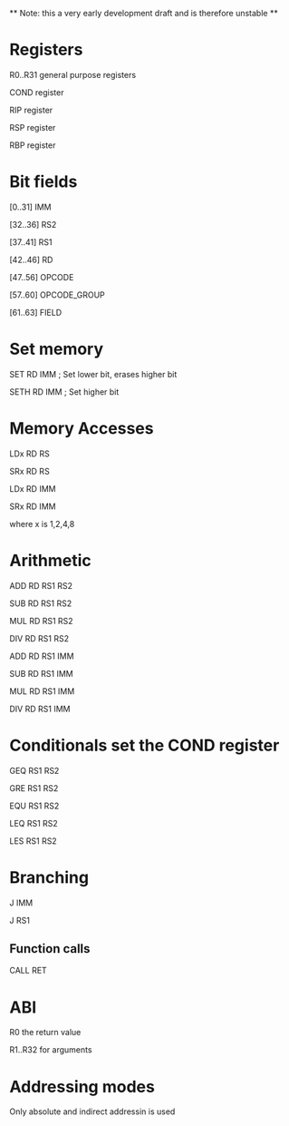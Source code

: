 ** Note: this a very early development draft and is therefore unstable **

# Registers
R0..R31 general purpose registers

COND register

RIP register

RSP register

RBP register


# Bit fields

[0..31] IMM

[32..36] RS2

[37..41] RS1

[42..46] RD

[47..56] OPCODE

[57..60] OPCODE_GROUP

[61..63] FIELD

# Set memory
SET RD IMM ; Set lower bit, erases higher bit

SETH RD IMM ; Set higher bit

# Memory Accesses
LDx RD RS

SRx RD RS

LDx RD IMM

SRx RD IMM

where x is 1,2,4,8

# Arithmetic
ADD RD RS1 RS2

SUB RD RS1 RS2

MUL RD RS1 RS2

DIV RD RS1 RS2


ADD RD RS1 IMM

SUB RD RS1 IMM

MUL RD RS1 IMM

DIV RD RS1 IMM

# Conditionals set the COND register
GEQ RS1 RS2

GRE RS1 RS2

EQU RS1 RS2

LEQ RS1 RS2

LES RS1 RS2

# Branching
J IMM

J RS1

## Function calls
CALL
RET


# ABI
R0 the return value

R1..R32 for arguments

# Addressing modes
Only absolute and indirect addressin is used
